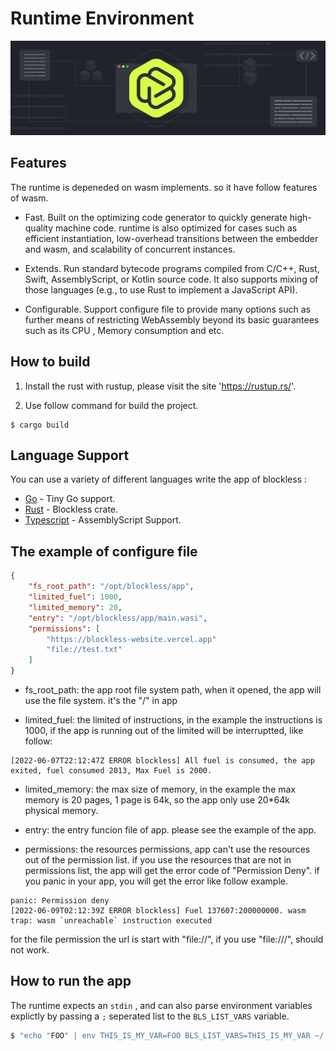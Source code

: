 # Runtime Environment

![](blockless.png)

## Features

The runtime is depeneded on wasm implements. so it have follow features of wasm.

- Fast. Built on the optimizing code generator to quickly generate high-quality machine code. runtime is also optimized for cases such as efficient instantiation, low-overhead transitions between the embedder and wasm, and scalability of concurrent instances.

- Extends. Run standard bytecode programs compiled from C/C++, Rust, Swift, AssemblyScript, or Kotlin source code. It also supports mixing of those languages (e.g., to use Rust to implement a JavaScript API).

- Configurable. Support configure file to provide many options such as further means of restricting WebAssembly beyond its basic guarantees such as its CPU , Memory consumption and etc.


## How to build
1. Install the rust with rustup, please visit the site 'https://rustup.rs/'.

2. Use follow command for build the project.
```
$ cargo build
```

## Language Support

You can use a variety of different languages write the app of blockless :

- [Go] - Tiny Go support.
- [Rust] - Blockless crate.
- [Typescript] - AssemblyScript Support.

[Go]: https://github.com/txlabs/blockless-sdk-golang
[Rust]: https://github.com/txlabs/blockless-sdk-rust
[Typescript]: https://github.com/txlabs/blockless-sdk-assemblyscript


## The example of configure file 

```json
{
    "fs_root_path": "/opt/blockless/app",
    "limited_fuel": 1000,
    "limited_memory": 20,
    "entry": "/opt/blockless/app/main.wasi",
    "permissions": [
        "https://blockless-website.vercel.app"
        "file://test.txt"
    ]
}
```

- fs_root_path: the app root file system path, when it opened, the app will use the file system. it's the "/" in app

- limited_fuel: the limited of instructions, in the example the instructions is 1000, if the app is running out of the limited will be interruptted, like follow:

```log
[2022-06-07T22:12:47Z ERROR blockless] All fuel is consumed, the app exited, fuel consumed 2013, Max Fuel is 2000.
```

- limited_memory: the max size of memory, in the example the max memory is 20 pages, 1 page is 64k, so the app only use 20*64k physical memory.

- entry: the entry funcion file of app. please see the example of the app.

- permissions: the resources permissions, app can't use the resources out of the permission list. if you use the resources that are not in permissions list, the app will get the error code of "Permission Deny". if you panic in your app, you will get the error like follow example.

```log
panic: Permission deny
[2022-06-09T02:12:39Z ERROR blockless] Fuel 137607:200000000. wasm trap: wasm `unreachable` instruction executed
```

for the file permission the url is start with "file://", if you use "file:///", should not work.

## How to run the app

The runtime expects an `stdin` , and can also parse environment variables explictly by passing a `;` seperated list to the `BLS_LIST_VARS` variable. 

```bash
$ "echo "FOO" | env THIS_IS_MY_VAR=FOO BLS_LIST_VARS=THIS_IS_MY_VAR ~/.bls/runtime/blockless-cli ./build/manifest.json"
```

